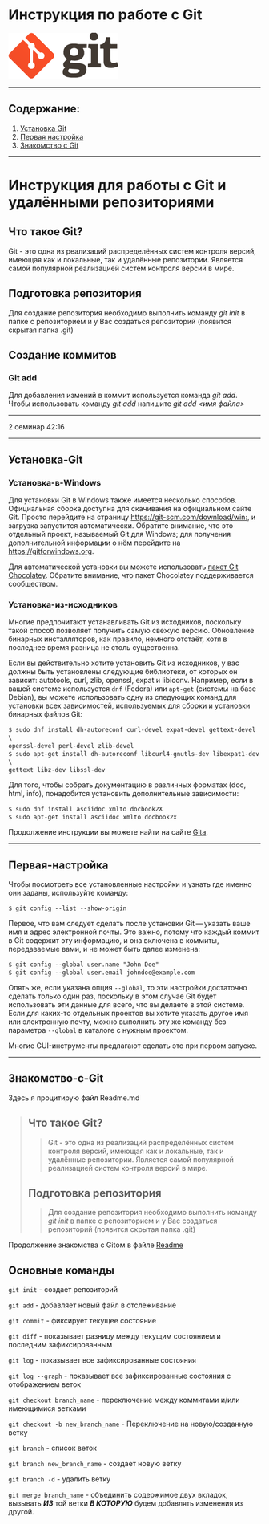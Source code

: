 # Инструкция по работе с Git 
![logo](./logo@2x.png)
___
## Содержание:

1. [Установка Git](#установка-git)
2. [Первая настройка](#первая-настройка)
3. [Знакомство с Git](#знакомство-с-git)

***

# Инструкция для работы с Git и удалёнными репозиториями

## Что такое Git?
Git - это одна из реализаций распределённых систем контроля версий, имеющая как и локальные, так и удалённые репозитории. Является самой популярной реализацией систем контроля версий в мире.
## Подготовка репозитория
Для создание репозитория необходимо выполнить команду *git init*  в папке с репозиторием и у Вас создаться репозиторий (появится скрытая папка .git)

## Создание коммитов

### Git add
Для добавления измений в коммит используется команда *git add*. Чтобы использовать команду *git add* напишите *git add <имя файла>*



***




2 семинар 42:16

___
## Установка-Git

### Установка-в-Windows

Для установки Git в Windows также имеется несколько способов. Официальная сборка доступна для скачивания на официальном сайте Git. Просто перейдите на страницу <https://git-scm.com/download/win:>, и загрузка запустится автоматически. Обратите внимание, что это отдельный проект, называемый Git для Windows; для получения дополнительной информации о нём перейдите на <https://gitforwindows.org>.

Для автоматической установки вы можете использовать [пакет Git Chocolatey](https://chocolatey.org/packages/git). Обратите внимание, что пакет Chocolatey поддерживается сообществом.

### Установка-из-исходников

Многие предпочитают устанавливать Git из исходников, поскольку такой способ позволяет получить самую свежую версию. Обновление бинарных инсталляторов, как правило, немного отстаёт, хотя в последнее время разница не столь существенна.

Если вы действительно хотите установить Git из исходников, у вас должны быть установлены следующие библиотеки, от которых он зависит: autotools, curl, zlib, openssl, expat и libiconv. Например, если в вашей системе используется `dnf` (Fedora) или `apt-get` (системы на базе Debian), вы можете использовать одну из следующих команд для установки всех зависимостей, используемых для сборки и установки бинарных файлов Git:

    $ sudo dnf install dh-autoreconf curl-devel expat-devel gettext-devel \
    openssl-devel perl-devel zlib-devel
    $ sudo apt-get install dh-autoreconf libcurl4-gnutls-dev libexpat1-dev \
    gettext libz-dev libssl-dev

Для того, чтобы собрать документацию в различных форматах (doc, html, info), понадобится установить дополнительные зависимости:

    $ sudo dnf install asciidoc xmlto docbook2X
    $ sudo apt-get install asciidoc xmlto docbook2x

Продолжение инструкции вы можете найти на сайте [Gita](https://git-scm.com/book/ru/v2/Введение-Установка-Git).

_____

## Первая-настройка

Чтобы посмотреть все установленные настройки и узнать где именно они заданы, используйте команду:

    $ git config --list --show-origin
Первое, что вам следует сделать после установки Git — указать ваше имя и адрес электронной почты. Это важно, потому что каждый коммит в Git содержит эту информацию, и она включена в коммиты, передаваемые вами, и не может быть далее изменена:

    $ git config --global user.name "John Doe"
    $ git config --global user.email johndoe@example.com
Опять же, если указана опция `--global`, то эти настройки достаточно сделать только один раз, поскольку в этом случае Git будет использовать эти данные для всего, что вы делаете в этой системе. Если для каких-то отдельных проектов вы хотите указать другое имя или электронную почту, можно выполнить эту же команду без параметра `--global` в каталоге с нужным проектом.

Многие GUI-инструменты предлагают сделать это при первом запуске.

***

## Знакомство-с-Git

Здесь я процитирую файл Readme.md

>## Что такое Git?
>>Git - это одна из реализаций распределённых систем контроля версий, имеющая как и локальные, так и удалённые репозитории. Является самой популярной реализацией систем контроля версий в мире.
>## Подготовка репозитория
>>Для создание репозитория необходимо выполнить команду *git init*  в папке с репозиторием и у Вас создаться репозиторий (появится скрытая папка .git)

Продолжение знакомства с Gitом в файле [Readme](./Readme.md)

## Основные команды

`git init` - создает репозиторий

`git add` - добавляет новый файл в отслеживание

`git commit` - фиксирует текущее состояние

`git diff` - показывает разницу между текущим состоянием и последним зафиксированным

`git log` - показывает все зафиксированные состояния

`git log --graph` - показывает все зафиксированные состояния с отображением веток

`git checkout branch_name` - переключение между коммитами и/или имеющимися ветками

`git checkout -b new_branch_name` - Переключение на новую/созданную ветку

`git branch` - список веток

`git branch new_branch_name` - создает новую ветку

`git branch -d` - удалить ветку

`git merge branch_name` - объединить содержимое двух вкладок, вызывать ***ИЗ*** той ветки ***В КОТОРУЮ*** будем добавлять изменения из другой.





